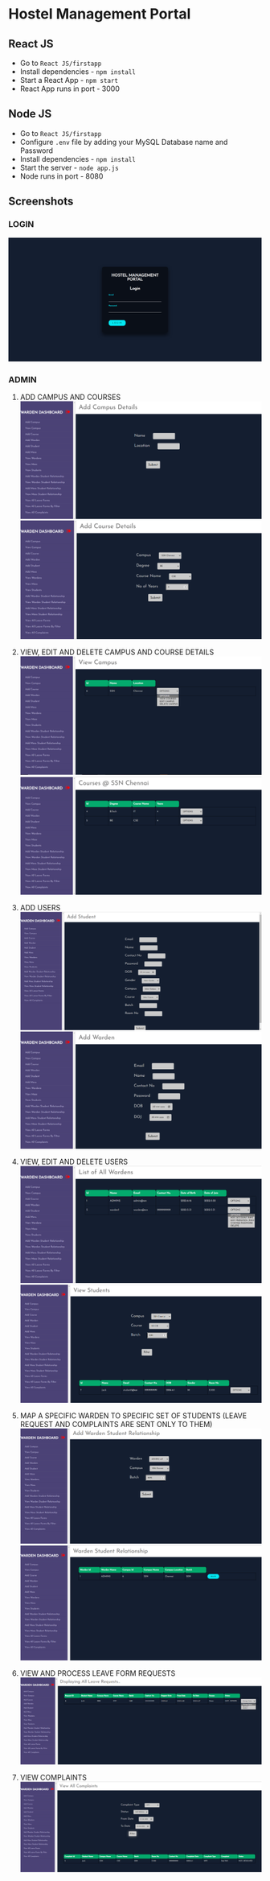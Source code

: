 # Hostel Management Portal

## React JS

- Go to `React JS/firstapp`
- Install dependencies - `npm install`
- Start a React App - `npm start`
- React App runs in port - 3000


## Node JS

- Go to `React JS/firstapp`
- Configure `.env` file by adding your MySQL Database name and Password
- Install dependencies - `npm install`
- Start the server - `node app.js`
- Node runs in port - 8080


## Screenshots

### LOGIN
![plot](Screenshots/img1.png)<br>


### ADMIN
1. ADD CAMPUS AND COURSES
![plot](Screenshots/img2.png)<br>
![plot](Screenshots/img3.png)<br>

2. VIEW, EDIT AND DELETE CAMPUS AND COURSE DETAILS
![plot](Screenshots/img4.png)<br>
![plot](Screenshots/img5.png)<br>

3. ADD USERS
![plot](Screenshots/img6.png)<br>
![plot](Screenshots/img7.png)<br>

4. VIEW, EDIT AND DELETE USERS
![plot](Screenshots/img8.png)<br>
![plot](Screenshots/img9.png)<br>

5. MAP A SPECIFIC WARDEN TO SPECIFIC SET OF STUDENTS (LEAVE REQUEST AND COMPLAINTS ARE SENT ONLY TO THEM)
![plot](Screenshots/img10.png)<br>
![plot](Screenshots/img11.png)<br>

6. VIEW AND PROCESS LEAVE FORM REQUESTS
![plot](Screenshots/img12.png)<br>

7. VIEW COMPLAINTS
![plot](Screenshots/img13.png)<br>